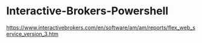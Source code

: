 # Interactive-Brokers-Powershell

https://www.interactivebrokers.com/en/software/am/am/reports/flex_web_service_version_3.htm
